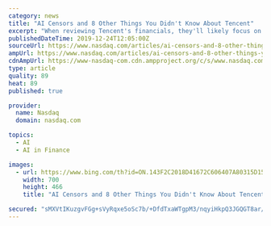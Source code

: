 ```yaml
---
category: news
title: "AI Censors and 8 Other Things You Didn't Know About Tencent"
excerpt: "When reviewing Tencent's financials, they'll likely focus on its core growth engines-- its gaming, digital advertising, fintech, and cloud businesses ... However, any messages and images sent on WeChat are automatically scanned for taboo topics by AI algorithms. Offending messages are deleted, often instantly, to prevent China's cyberspace ..."
publishedDateTime: 2019-12-24T12:05:00Z
sourceUrl: https://www.nasdaq.com/articles/ai-censors-and-8-other-things-you-didnt-know-about-tencent-2019-12-24
ampUrl: https://www.nasdaq.com/articles/ai-censors-and-8-other-things-you-didnt-know-about-tencent-2019-12-24?amp
cdnAmpUrl: https://www-nasdaq-com.cdn.ampproject.org/c/s/www.nasdaq.com/articles/ai-censors-and-8-other-things-you-didnt-know-about-tencent-2019-12-24?amp
type: article
quality: 89
heat: 89
published: true

provider:
  name: Nasdaq
  domain: nasdaq.com

topics:
  - AI
  - AI in Finance

images:
  - url: https://www.bing.com/th?id=ON.143F2C2018D41672C606407A80315D15
    width: 700
    height: 466
    title: "AI Censors and 8 Other Things You Didn't Know About Tencent"

secured: "sMXVtIKuzgvFGg+sVyRqxe5oSc7b/+DfdTxaWTgpM3/nqyiHkpQ3JGQGT8ar/k626j9Iba6yzIzllHt50GJ0dgL+xVpKUpall82fobm2cik20jOhVsmxKejGJamVX57Bvihlrp+5X1n3J9jDVJ5DZ991O9T6KoQmGAuB5VMQzevMDjiLC+Vn7NGvGPP395HMSLKnxriOj0bVtqr6Gm9hfRR0LiZ+JL2BRWJPje0OyLQn/XoBP/R0qbH/oSmTd5Bl/hGEwQldS7ZCtksqKzMapg==;0WNFlLwnkJr3z2WsK4EFaA=="
---
```


